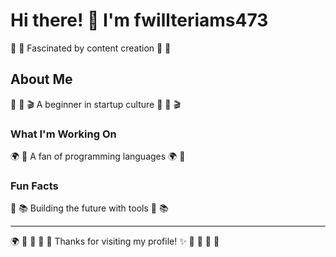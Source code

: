 # Hi there! 👋 I'm fwillteriams473

🏓 🚴 Fascinated by content creation 🏓 🚴

## About Me
🎽 🎣 🎬 A beginner in startup culture 🎽 🎣 🎬

### What I'm Working On
🌍 🎱 A fan of programming languages 🌍 🎱

### Fun Facts
🚴 📚 Building the future with tools 🚴 📚

---
🌍 🏸 🚣 🌈 🎪 Thanks for visiting my profile! ✨ 🚵 🎨 🛶 🏏
